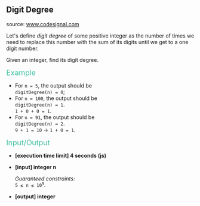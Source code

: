 <h2>Digit Degree</h2>
source: <a href="https://www.codesignal.com/">www.codesignal.com</a>
<div class="markdown"><p>Let's define <em>digit degree</em> of some positive integer as the number of times we need to replace this number with the sum of its digits until we get to a one digit number.</p>
<p>Given an integer, find its digit degree.</p>
<p><span style="color:#44BFA3;font-size:1.4em">Example</span></p>
<ul>
<li>For <code>n = 5</code>, the output should be<br>
<code>digitDegree(n) = 0</code>;</li>
<li>For <code>n = 100</code>, the output should be<br>
<code>digitDegree(n) = 1</code>.<br>
<code>1 + 0 + 0 = 1</code>.</li>
<li>For <code>n = 91</code>, the output should be<br>
<code>digitDegree(n) = 2</code>.<br>
<code>9 + 1 = 10</code> -&gt; <code>1 + 0 = 1</code>.</li>
</ul>
<p><span style="color:#44BFA3;font-size:1.4em">Input/Output</span></p>
<ul>
<li>
<p><strong>[execution time limit] 4 seconds (js)</strong></p>
</li>
<li>
<p><strong>[input] integer n</strong></p>
<p><em>Guaranteed constraints:</em><br>
<code>5 ≤ n ≤ 10<sup>9</sup></code>.</p>
</li>
<li>
<p><strong>[output] integer</strong></p>
</li>
</ul>
</div>